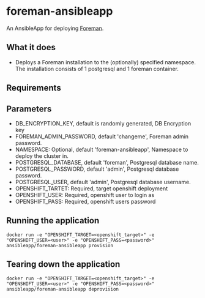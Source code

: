 foreman-ansibleapp
======================

An AnsibleApp for deploying [Foreman](http://theforeman.org/).  

## What it does
* Deploys a Foreman installation to the (optionally) specified namespace. The installation consists of 1 postgresql and 1 foreman container.

## Requirements

## Parameters
* DB_ENCRYPTION_KEY, default is randomly generated, DB Encryption key
* FOREMAN_ADMIN_PASSWORD, default 'changeme', Foreman admin password.
* NAMESPACE: Optional, default 'foreman-ansibleapp', Namespace to deploy the cluster in.
* POSTGRESQL_DATABASE, default 'foreman', Postgresql database name.
* POSTGRESQL_PASSWORD, default 'admin', Postgresql database password.
* POSTGRESQL_USER, default 'admin', Postgresql database username.
* OPENSHIFT_TARTET: Required, target openshift deployment
* OPENSHIFT_USER: Required, openshift user to login as
* OPENSHIFT_PASS: Required, openshift users password

## Running the application
`docker run -e "OPENSHIFT_TARGET=<openshift_target>" -e "OPENSHIFT_USER=<user>" -e "OPENSHIFT_PASS=<password>" ansibleapp/foreman-ansibleapp provision`

## Tearing down the application
`docker run -e "OPENSHIFT_TARGET=<openshift_target>" -e "OPENSHIFT_USER=<user>" -e "OPENSHIFT_PASS=<password>" ansibleapp/foreman-ansibleapp deprovision`
